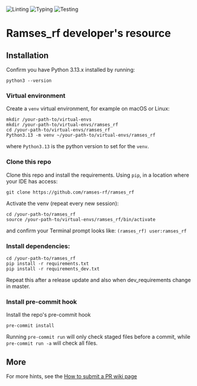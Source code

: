 ![Linting](https://github.com/ramses-rf/ramses_rf/actions/workflows/check-lint.yml/badge.svg)
![Typing](https://github.com/ramses-rf/ramses_rf/actions/workflows/check-type.yml/badge.svg)
![Testing](https://github.com/ramses-rf/ramses_rf/actions/workflows/check-test.yml/badge.svg)

# Ramses_rf developer's resource

## Installation

Confirm you have Python 3.13.x installed by running:
```
python3 --version
```

### Virtual environment

Create a `venv` virtual environment, for example on macOS or Linux:
```
mkdir /your-path-to/virtual-envs
mkdir /your-path-to/virtual-envs/ramses_rf
cd /your-path-to/virtual-envs/ramses_rf
Python3.13 -m venv ~/your-path-to/virtual-envs/ramses_rf
```
where `Python3.13` is the python version to set for the `venv`.

### Clone this repo

Clone this repo and install the requirements.
Using `pip`, in a location where your IDE has access:
```
git clone https://github.com/ramses-rf/ramses_rf
```

Activate the venv (repeat every new session):
```
cd /your-path-to/ramses_rf
source /your-path-to/virtual-envs/ramses_rf/bin/activate
```
and confirm your Terminal prompt looks like:
`(ramses_rf) user:ramses_rf`

### Install dependencies:
```
cd /your-path-to/ramses_rf
pip install -r requirements.txt
pip install -r requirements_dev.txt
```

Repeat this after a release update and also when dev_requirements change in master.

### Install pre-commit hook
Install the repo's pre-commit hook
```
pre-commit install
```

Running `pre-commit run` will only check staged files before a commit, while
`pre-commit run -a` will check all files.

## More
For more hints, see the [How to submit a PR wiki page](https://github.com/ramses-rf/ramses_rf/wiki/How-to-submit-a-PR)

